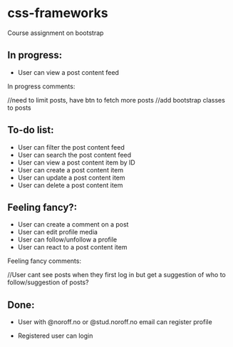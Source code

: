 # css-frameworks
Course assignment on bootstrap

## In progress:

- User can view a post content feed

In progress comments:

//need to limit posts, have btn to fetch more posts
//add bootstrap classes to posts


## To-do list:

- User can filter the post content feed
- User can search the post content feed
- User can view a post content item by ID
- User can create a post content item
- User can update a post content item
- User can delete a post content item


## Feeling fancy?:

- User can create a comment on a post
- User can edit profile media
- User can follow/unfollow a profile
- User can react to a post content item

Feeling fancy comments:

//User cant see posts when they first log in but get a suggestion of who to follow/suggestion of posts?


## Done:

- User with @noroff.no or @stud.noroff.no email can register profile

- Registered user can login
